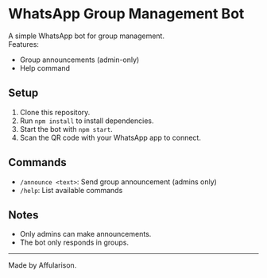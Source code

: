 # WhatsApp Group Management Bot

A simple WhatsApp bot for group management.  
Features:
- Group announcements (admin-only)
- Help command

## Setup

1. Clone this repository.
2. Run `npm install` to install dependencies.
3. Start the bot with `npm start`.
4. Scan the QR code with your WhatsApp app to connect.

## Commands

- `/announce <text>`: Send group announcement (admins only)
- `/help`: List available commands

## Notes

- Only admins can make announcements.
- The bot only responds in groups.

---

Made by Affularison.